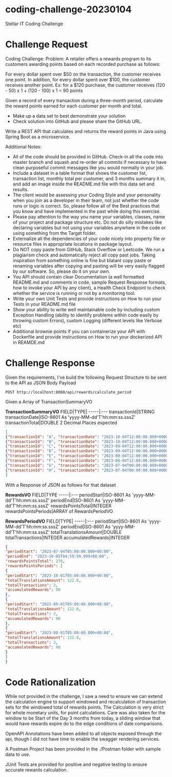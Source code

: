 # coding-challenge-20230104
Stellar IT Coding Challenge
# Challenge Request
Coding Challenge:
Problem:
A retailer offers a rewards program to its customers awarding points based on each recorded
purchase as follows:

For every dollar spent over $50 on the transaction, the customer receives one point.
In addition, for every dollar spent over $100, the customer receives another point.
Ex: for a $120 purchase, the customer receives
(120 - 50) x 1 + (120 - 100) x 1 = 90 points

Given a record of every transaction during a three-month period, calculate the reward points
earned for each customer per month and total.
 - Make up a data set to best demonstrate your solution
 - Check solution into GitHub and please share the GitHub URL.

Write a REST API that calculates and returns the reward points in Java using Spring Boot as a
microservice.

Additional Notes:

- All of the code should be provided in GitHub. Check-in all the code into master branch and
squash and re-order all commits if necessary to have clean purposeful commit messages like you
would normally in your job.
- Include a dataset in a table format that shows the customer list, transaction list, monthly total per
customer, and 3 months summary it in, and add an image inside the README.md file with this
data set and results.
- The client would be assessing your Coding Style and your personality when you join as a
developer in their team, not just whether the code runs or logic is correct. So, please follow all of
the Best practices that you know and have implemented in the past while doing this exercise.
- Please pay attention to the way you name your variables, classes, name of your project and
package structure etc. Do not do silly mistakes like declaring variables but not using your
variables anywhere in the code or using something from the Target folder.
- Externalize all the dependencies of your code nicely into property file or resource files in
appropriate locations in package layout.
- Do NOT copy paste from GitHub, Stack Overflow or Leetcode. We run a plagiarism check and
automatically reject all copy past jobs. Taking inspiration from something online is fine but blatant
copy paste or renaming variables after copying and pasting will be very easily flagged by our software.
So, please do it on your own.
- You API should contain clear Documentation (a well formatted README.md and comments in
code, sample Request Response formats, how to invoke your API by any client), a Health Check
Endpoint to check whether the service is running or not by a monitoring tool.
- Write your own Unit Tests and provide instructions on How to run your Tests in your
README.md file
- Show your ability to write well maintainable code by including custom Exception Handling (ability
to identify problems within code easily by throwing custom Errors), custom Logging (different
levels like Verbose etc)
- Additional brownie points if you can containerize your API with Dockerfile and provide instructions
on How to run your dockerized API in REAMDE.md

# Challenge Response

Given the requirements, I've build the following Request Structure to be sent to the API as JSON Body Payload

```code
POST http://localhost:8080/api/rewards/calculate_period
```

Given a Array of TransactionSummaryVO

**TransactionSummaryVO**
FIELD|TYPE|
-----|:---
transactionId|STRING
transactionDate|ISO-8601 As 'yyyy-MM-dd'T'hh:mm:ss.sssZ'
transactionTotal|DOUBLE 2 Decimal Places expected

```json
[
{"transactionId": "A", "transactionDate": "2023-10-04T12:00:00.000+0000", "transactionTotal": 120.00 },
{"transactionId": "B", "transactionDate": "2023-10-04T12:00:00.000+0000", "transactionTotal": 2 },
{"transactionId": "C", "transactionDate": "2023-09-04T12:00:00.000+0000", "transactionTotal": 120.00 },
{"transactionId": "D", "transactionDate": "2023-09-04T12:00:00.000+0000", "transactionTotal": 2 },
{"transactionId": "E", "transactionDate": "2023-08-04T12:00:00.000+0000", "transactionTotal": 120.00 },
{"transactionId": "F", "transactionDate": "2023-08-04T12:00:00.000+0000", "transactionTotal": 2 },
{"transactionId": "G", "transactionDate": "2023-07-04T00:00:00.000+0000", "transactionTotal": 120.00 },
{"transactionId": "H", "transactionDate": "2023-07-04T00:00:00.000+0000", "transactionTotal": 2 }
]
````

With a Response of JSON as follows for that dataset

**RewardsVO**
FIELD|TYPE
-----|:---
periodStart|ISO-8601 As 'yyyy-MM-dd'T'hh:mm:ss.sssZ'
periodEnd|ISO-8601 As 'yyyy-MM-dd'T'hh:mm:ss.sssZ'
rewardsPointsTotal|INTEGER
rewardsPointsPeriods|ARRAY of RewardsPeriodVO

**RewardsPeriodVO**
FIELD|TYPE|
-----|:---
periodStart|ISO-8601 As 'yyyy-MM-dd'T'hh:mm:ss.sssZ'
periodEnd|ISO-8601 As 'yyyy-MM-dd'T'hh:mm:ss.sssZ'
totalTranslationsAmount|DOUBLE
totalTransactions|INTEGER
accumulatedRewards|INTEGER

```json
{
"periodStart": "2023-07-04T05:00:00.000+00:00",
"periodEnd": "2023-10-05T04:59:59.999+00:00",
"rewardsPointsTotal": 270,
"rewardsPointsPeriods": [
{
"periodStart": "2023-10-01T05:00:00.000+00:00",
"totalTranslationsAmount": 122.0,
"totalTransactions": 2,
"accumulatedRewards": 90
},
{
"periodStart": "2023-09-01T05:00:00.000+00:00",
"totalTranslationsAmount": 122.0,
"totalTransactions": 2,
"accumulatedRewards": 90
},
{
"periodStart": "2023-08-01T05:00:00.000+00:00",
"totalTranslationsAmount": 122.0,
"totalTransactions": 2,
"accumulatedRewards": 90
}
]
}
```

# Code Rationalization

While not provided in the challenge, I saw a need to ensure we can extend the calculation engine to support windowed 
and recalculation of transaction sets for the windowed total of rewards points.  The Calculation is very strict for 
whole monetary units, for point calculations.  Care was also taken for the window to be Start of the Day 3 months from 
today, a sliding window that would have rewards expire do to the edge conditions of date comparisons.

OpenAPI Annotations have been added to all objects exposed through the api, though I did not have time to enable the 
swagger rendering services.

A Postman Project has been provided in the ./Postman folder with sample data to use.

JUnit Tests are provided for positive and negative testing to ensure accurate rewards calculation.
